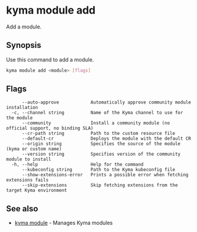 # kyma module add

Add a module.

## Synopsis

Use this command to add a module.

```bash
kyma module add <module> [flags]
```

## Flags

```text
      --auto-approve            Automatically approve community module installation
  -c, --channel string          Name of the Kyma channel to use for the module
      --community               Install a community module (no official support, no binding SLA)
      --cr-path string          Path to the custom resource file
      --default-cr              Deploys the module with the default CR
      --origin string           Specifies the source of the module (kyma or custom name)
      --version string          Specifies version of the community module to install
  -h, --help                    Help for the command
      --kubeconfig string       Path to the Kyma kubeconfig file
      --show-extensions-error   Prints a possible error when fetching extensions fails
      --skip-extensions         Skip fetching extensions from the target Kyma environment
```

## See also

* [kyma module](kyma_module.md) - Manages Kyma modules
